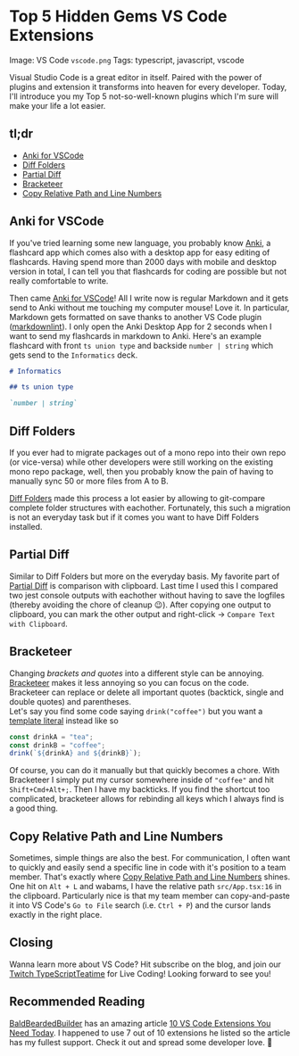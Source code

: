 # Top 5 Hidden Gems VS Code Extensions

Image: VS Code `vscode.png`
Tags: typescript, javascript, vscode

Visual Studio Code is a great editor in itself. Paired with the power of plugins and extension it transforms into heaven for every developer. Today, I'll introduce you my Top 5 not-so-well-known plugins which I'm sure will make your life a lot easier.

## tl;dr

- [Anki for VSCode](https://marketplace.visualstudio.com/items?itemName=jasew.anki)
- [Diff Folders](https://marketplace.visualstudio.com/items?itemName=L13RARY.l13-diff)
- [Partial Diff](https://marketplace.visualstudio.com/items?itemName=ryu1kn.partial-diff)
- [Bracketeer](https://marketplace.visualstudio.com/items?itemName=pustelto.bracketeer)
- [Copy Relative Path and Line Numbers](https://marketplace.visualstudio.com/items?itemName=ezforo.copy-relative-path-and-line-numbers)

## Anki for VSCode

If you've tried learning some new language, you probably know [Anki](https://apps.ankiweb.net/), a flashcard app which comes also with a desktop app for easy editing of flashcards. Having spend more than 2000 days with mobile and desktop version in total, I can tell you that flashcards for coding are possible but not really comfortable to write.

Then came [Anki for VSCode](https://marketplace.visualstudio.com/items?itemName=jasew.anki)! All I write now is regular Markdown and it gets send to Anki without me touching my computer mouse! Love it. In particular, Markdown gets formatted on save thanks to another VS Code plugin ([markdownlint](https://marketplace.visualstudio.com/items?itemName=DavidAnson.vscode-markdownlint)).
I only open the Anki Desktop App for 2 seconds when I want to send my flashcards in markdown to Anki. Here's an example flashcard with front `ts union type` and backside `number | string` which gets send to the `Informatics` deck.

```markdown
# Informatics

## ts union type

`number | string`
```

## Diff Folders

If you ever had to migrate packages out of a mono repo into their own repo (or vice-versa) while other developers were still working on the existing mono repo package, well, then you probably know the pain of having to manually sync 50 or more files from A to B.

[Diff Folders](https://marketplace.visualstudio.com/items?itemName=L13RARY.l13-diff) made this process a lot easier by allowing to git-compare complete folder structures with eachother. Fortunately, this such a migration is not an everyday task but if it comes you want to have Diff Folders installed.

## Partial Diff

Similar to Diff Folders but more on the everyday basis. My favorite part of [Partial Diff](https://marketplace.visualstudio.com/items?itemName=ryu1kn.partial-diff) is comparison with clipboard. Last time I used this I compared two jest console outputs with eachother without having to save the logfiles (thereby avoiding the chore of cleanup 😉). After copying one output to clipboard, you can mark the other output and right-click -> `Compare Text with Clipboard`.

## Bracketeer

Changing _brackets and quotes_ into a different style can be annoying. [Bracketeer](https://marketplace.visualstudio.com/items?itemName=pustelto.bracketeer) makes it less annoying so you can focus on the code. Bracketeer can replace or delete all important quotes (backtick, single and double quotes) and parentheses.  
Let's say you find some code saying `drink("coffee")` but you want a [template literal](https://developer.mozilla.org/en-US/docs/Web/JavaScript/Reference/Template_literals) instead like so

```typescript
const drinkA = "tea";
const drinkB = "coffee";
drink(`${drinkA} and ${drinkB}`);
```

Of course, you can do it manually but that quickly becomes a chore. With Bracketeer I simply put my cursor somewhere inside of `"coffee"` and hit `Shift+Cmd+Alt+;`. Then I have my backticks. If you find the shortcut too complicated, bracketeer allows for rebinding all keys which I always find is a good thing.

## Copy Relative Path and Line Numbers

Sometimes, simple things are also the best. For communication, I often want to quickly and easily send a specific line in code with it's position to a team member. That's exactly where [Copy Relative Path and Line Numbers](https://marketplace.visualstudio.com/items?itemName=ezforo.copy-relative-path-and-line-numbers) shines. One hit on `Alt + L` and wabams, I have the relative path `src/App.tsx:16` in the clipboard. Particularly nice is that my team member can copy-and-paste it into VS Code's `Go to File` search (i.e. `Ctrl + P`) and the cursor lands exactly in the right place.

## Closing

Wanna learn more about VS Code? Hit subscribe on the blog, and join our [Twitch TypeScriptTeatime](https://www.twitch.tv/typescriptteatime/schedule) for Live Coding! Looking forward to see you!

## Recommended Reading

[BaldBeardedBuilder](https://www.twitch.tv/baldbeardedbuilder) has an amazing article [10 VS Code Extensions You Need Today](https://michaeljolley.com/blog/10-visual-studio-code-extensions-you-need-today/). I happened to use 7 out of 10 extensions he listed so the article has my fullest support. Check it out and spread some developer love. 💚
